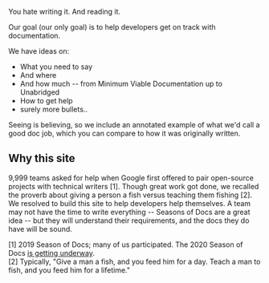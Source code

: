 You hate writing it. And reading it.

Our goal (our only goal) is to help developers get on track with
documentation.

We have ideas on:

  * What you need to say
  * And where
  * And how much -- from Minimum Viable Documentation up to Unabridged
  * How to get help
  * surely more bullets..

Seeing is believing, so we include an annotated example of what we'd call a
good doc job, which you can compare to how it was originally written.


## Why this site

9,999 teams asked for help when Google first offered to pair open-source
projects with technical writers [1]. Though great work got
done, we recalled the proverb about giving a person a fish versus teaching
them fishing [2].  We
resolved to build this site to help developers help themselves. A team may not
have the time to write everything -- Seasons of Docs are a great idea -- but
they will understand their requirements, and the docs they do have will
be sound.

[1] 2019 Season of Docs; many of us participated. The 2020 Season of Docs [is getting underway](https://developers.google.com/season-of-docs/).<br>
[2] Typically, "Give a man a fish, and you feed 
him for a day. Teach a man to fish, and you feed him for a lifetime."
